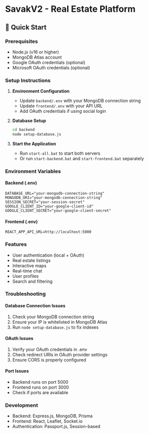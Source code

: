 # SavakV2 - Real Estate Platform

## 🚀 Quick Start

### Prerequisites
- Node.js (v16 or higher)
- MongoDB Atlas account
- Google OAuth credentials (optional)
- Microsoft OAuth credentials (optional)

### Setup Instructions

1. **Environment Configuration**
   - Update `backend/.env` with your MongoDB connection string
   - Update `frontend/.env` with your API URL
   - Add OAuth credentials if using social login

2. **Database Setup**
   ```bash
   cd backend
   node setup-database.js
   ```

3. **Start the Application**
   - Run `start-all.bat` to start both servers
   - Or run `start-backend.bat` and `start-frontend.bat` separately

### Environment Variables

#### Backend (.env)
```
DATABASE_URL="your-mongodb-connection-string"
MONGODB_URI="your-mongodb-connection-string"
SESSION_SECRET="your-session-secret"
GOOGLE_CLIENT_ID="your-google-client-id"
GOOGLE_CLIENT_SECRET="your-google-client-secret"
```

#### Frontend (.env)
```
REACT_APP_API_URL=http://localhost:5000
```

### Features
- User authentication (local + OAuth)
- Real estate listings
- Interactive maps
- Real-time chat
- User profiles
- Search and filtering

### Troubleshooting

#### Database Connection Issues
1. Check your MongoDB connection string
2. Ensure your IP is whitelisted in MongoDB Atlas
3. Run `node setup-database.js` to fix indexes

#### OAuth Issues
1. Verify your OAuth credentials in .env
2. Check redirect URIs in OAuth provider settings
3. Ensure CORS is properly configured

#### Port Issues
- Backend runs on port 5000
- Frontend runs on port 3000
- Check if ports are available

### Development
- Backend: Express.js, MongoDB, Prisma
- Frontend: React, Leaflet, Socket.io
- Authentication: Passport.js, Session-based
